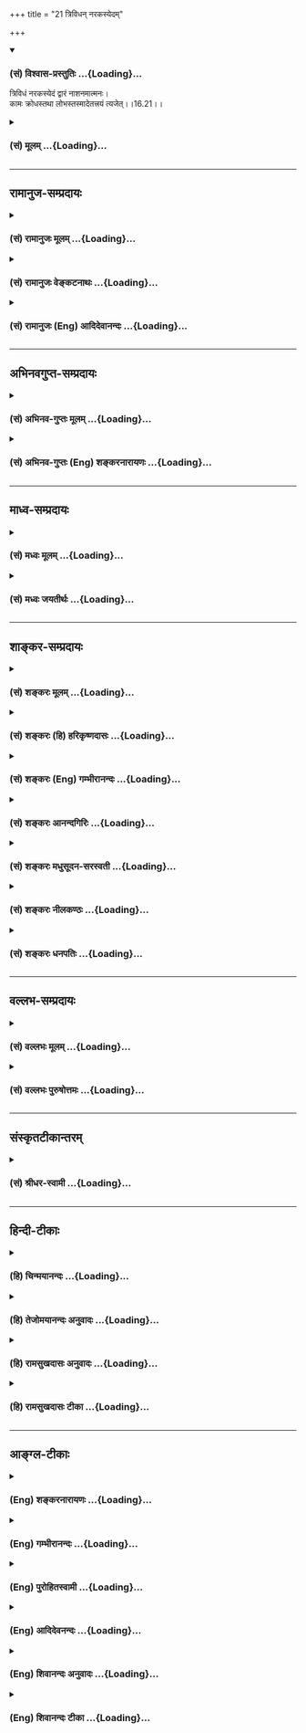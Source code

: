 +++
title = "21 त्रिविधन् नरकस्येदम्"

+++
<div class="js_include" newlevelforh1="3" title="(सं) विश्वास-प्रस्तुतिः" unfilled url="/purANam_vaiShNavam/mahAbhAratam/06-bhIShma-parva/03-bhagavad-gItA-parva/saMskRtam/vishvAsa-prastutiH/16_daivAsura-sampad-vib/21_trividhan_narakas.md">
<details open><summary><h3>(सं) विश्वास-प्रस्तुतिः ...{Loading}...</h3></summary>

त्रिविधं नरकस्येदं द्वारं नाशनमात्मनः।  
कामः क्रोधस्तथा लोभस्तस्मादेतत्त्रयं त्यजेत्।।16.21।।
</details>
</div>
<div class="js_include collapsed" newlevelforh1="3" title="(सं) मूलम्" unfilled url="/purANam_vaiShNavam/mahAbhAratam/06-bhIShma-parva/03-bhagavad-gItA-parva/saMskRtam/mUlam/16_daivAsura-sampad-vib/21_trividhan_narakas.md">
<details><summary><h3>(सं) मूलम् ...{Loading}...</h3></summary>

त्रिविधं नरकस्येदं द्वारं नाशनमात्मनः।  
कामः क्रोधस्तथा लोभस्तस्मादेतत्त्रयं त्यजेत्।।16.21।।
</details>
</div>


_________________
## रामानुज-सम्प्रदायः
<div class="js_include collapsed" newlevelforh1="3" title="(सं) रामानुजः मूलम्" unfilled url="/purANam_vaiShNavam/mahAbhAratam/06-bhIShma-parva/03-bhagavad-gItA-parva/saMskRtam/rAmAnujaH/mUlam/16_daivAsura-sampad-vib/21_trividhan_narakas.md">
<details><summary><h3>(सं) रामानुजः मूलम् ...{Loading}...</h3></summary>

।।16.21।। अस्य **असुरस्वभावरूपस्य नरकस्य एतत् त्रिविधं द्वारम्** तत् च
**आत्मनो नाशनम् काम क्रोधः लोभ** इति। त्रयाणां स्वरूपं पूर्वम् एव
व्याख्यातम्। द्वारं मार्गो हेतुः इत्यर्थः। **तस्मात्** एतत् त्रयं
त्यजेत्। तस्माद् अतिघोरनरकहेतुत्वात् कामक्रोधलोभानाम् एतत् त्रितयं दूरतः
परित्यजेत्।

</details>
</div>
<div class="js_include collapsed" newlevelforh1="3" title="(सं) रामानुजः वेङ्कटनाथः" unfilled url="/purANam_vaiShNavam/mahAbhAratam/06-bhIShma-parva/03-bhagavad-gItA-parva/saMskRtam/rAmAnujaH/venkaTanAthaH/16_daivAsura-sampad-vib/21_trividhan_narakas.md">
<details><summary><h3>(सं) रामानुजः वेङ्कटनाथः ...{Loading}...</h3></summary>

  
  
।।16.21।। अवश्यपरिहरणीयं सङ्क्षिप्योच्यत इत्यभिप्रायेणानन्तरग्रन्थं
सङ्गमयति -- अस्येति। यथावस्थितस्यात्मनोऽप्राप्तिरेव ह्यात्मनाशः; स
चासुरस्वभाव एवेत्यभिप्रायेणाऽऽहआसुरस्वभावस्यात्मनाशस्येति। मूलच्छेदात्
सर्वोऽप्यासुरस्वभावश्छिन्न
एवेत्यभिप्रायेणाऽऽहमूलहेतुमिति। आसुरस्वभावरूपस्य नरकस्येति -- एतस्मादधिकं
किमन्यन्नरकं इति भावः। आसुरस्वभावपरिहारार्थं हि तन्मूलोपदेशोऽयमिति
वा;तमोद्वारैः इत्यनन्तरैकार्थ्यं वा विवक्षितम्। आत्मनो नाशनमिति --
असन्नेव स भवति \[तै.उ.2।6।1\] इत्यादिक्रमेणेति भावः। प्रवेशहेतुर्हि
द्वारं; तेनापि प्राप्तिमात्रहेतुत्वमिह
विवक्षितमित्यभिप्रायेणोपचारावलम्बनक्रममाहमार्गो हेतुरित्यर्थ इति। द्वारं
नाशनं प्रविशन्नेव नश्यतीति भावः। त्याज्यस्य
दोषोक्तिस्त्यागविध्युपकारिकेत्यभिप्रायेणाऽऽह -- तस्मादिति। रौरवादिर्नरकः
पापक्षयहेतुः आसुरस्वभावस्त्वसौ पापार्जनहेतुत्वादतिघोर
इत्यभिप्रायेणाऽऽहअतिघोरनरकहेतुत्वादिति। सर्वस्यासुरस्वभावस्य
परित्याज्यत्वेऽपि विशेषनिषेधोऽत्यन्तपरिहरणीयत्वज्ञापनायेत्याह -- दूरतः
परित्यजेदिति।  
  

</details>
</div>
<div class="js_include collapsed" newlevelforh1="3" title="(सं) रामानुजः (Eng) आदिदेवानन्दः" unfilled url="/purANam_vaiShNavam/mahAbhAratam/06-bhIShma-parva/03-bhagavad-gItA-parva/saMskRtam/rAmAnujaH/english/AdidevAnandaH/16_daivAsura-sampad-vib/21_trividhan_narakas.md">
<details><summary><h3>(सं) रामानुजः (Eng) आदिदेवानन्दः ...{Loading}...</h3></summary>

16.21 Those three which constitute the 'gateway of this hell' in the
shape of demoniac nature, and are destructive of the self (Atman) - are
known as desire, wrath and greed. The nature of these has already been
explained. 'Gateway' (Dvara) means the path, the cause. Therefore, one
should renounce these three. Therefore, since they constitute the cause
of the extremely dreadful Naraka, one should wholly renounce this triad
- desire, wrath and greed.

</details>
</div>


_________________
## अभिनवगुप्त-सम्प्रदायः
<div class="js_include collapsed" newlevelforh1="3" title="(सं) अभिनव-गुप्तः मूलम्" unfilled url="/purANam_vaiShNavam/mahAbhAratam/06-bhIShma-parva/03-bhagavad-gItA-parva/saMskRtam/abhinava-guptaH/mUlam/16_daivAsura-sampad-vib/21_trividhan_narakas.md">
<details><summary><h3>(सं) अभिनव-गुप्तः मूलम् ...{Loading}...</h3></summary>

।।16.21 -- 16.22।। त्रिविधमिति। एतैरिति। यत कामादिकं त्रयं +++(N त्रितयम्)+++
नरकस्य द्वारं; तस्मात् एतत्,त्यज़ेत्।

</details>
</div>
<div class="js_include collapsed" newlevelforh1="3" title="(सं) अभिनव-गुप्तः (Eng) शङ्करनारायणः" unfilled url="/purANam_vaiShNavam/mahAbhAratam/06-bhIShma-parva/03-bhagavad-gItA-parva/saMskRtam/abhinava-guptaH/english/shankaranArAyaNaH/16_daivAsura-sampad-vib/21_trividhan_narakas.md">
<details><summary><h3>(सं) अभिनव-गुप्तः (Eng) शङ्करनारायणः ...{Loading}...</h3></summary>

16.21 See Coment under 16.22

</details>
</div>


_________________
## माध्व-सम्प्रदायः
<div class="js_include collapsed" newlevelforh1="3" title="(सं) मध्वः मूलम्" unfilled url="/purANam_vaiShNavam/mahAbhAratam/06-bhIShma-parva/03-bhagavad-gItA-parva/saMskRtam/madhvaH/mUlam/16_daivAsura-sampad-vib/21_trividhan_narakas.md">
<details><summary><h3>(सं) मध्वः मूलम् ...{Loading}...</h3></summary>

।।16.21।। Sri Madhvacharya did not comment on this sloka.,

</details>
</div>
<div class="js_include collapsed" newlevelforh1="3" title="(सं) मध्वः जयतीर्थः" unfilled url="/purANam_vaiShNavam/mahAbhAratam/06-bhIShma-parva/03-bhagavad-gItA-parva/saMskRtam/madhvaH/jayatIrthaH/16_daivAsura-sampad-vib/21_trividhan_narakas.md">
<details><summary><h3>(सं) मध्वः जयतीर्थः ...{Loading}...</h3></summary>

।।16.21।। Sri Jayatirtha did not comment on this sloka.  
  

</details>
</div>


_________________
## शाङ्कर-सम्प्रदायः
<div class="js_include collapsed" newlevelforh1="3" title="(सं) शङ्करः मूलम्" unfilled url="/purANam_vaiShNavam/mahAbhAratam/06-bhIShma-parva/03-bhagavad-gItA-parva/saMskRtam/shankaraH/mUlam/16_daivAsura-sampad-vib/21_trividhan_narakas.md">
<details><summary><h3>(सं) शङ्करः मूलम् ...{Loading}...</h3></summary>

।।16.21।। --,**त्रिविधं** त्रिप्रकारं **नरकस्य** प्राप्तौ **इदं द्वारं
नाशनम् आत्मनः;** यत् द्वारं प्रविशन्नेव नश्यति आत्मा कस्मैचित्
पुरुषार्थाय योग्यो न भवति इत्येतत्; अतः उच्यते द्वारं नाशनमात्मनः इति।
किं तत् **कामः क्रोधः तथा लोभः। तस्मात् एतत् त्रयं त्यजेत्।** यतः एतत्
द्वारं नाशनम् आत्मनः तस्मात् कामादित्रयमेतत् त्यजेत्।। त्यागस्तुतिरियम्
--,

</details>
</div>
<div class="js_include collapsed" newlevelforh1="3" title="(सं) शङ्करः (हि) हरिकृष्णदासः" unfilled url="/purANam_vaiShNavam/mahAbhAratam/06-bhIShma-parva/03-bhagavad-gItA-parva/saMskRtam/shankaraH/hindI/harikRShNadAsaH/16_daivAsura-sampad-vib/21_trividhan_narakas.md">
<details><summary><h3>(सं) शङ्करः (हि) हरिकृष्णदासः ...{Loading}...</h3></summary>

।।16.21।। अब यह समस्त आसुरी सम्पत्तिका संक्षेप कहा जाता है। जिन ( कामादि
) तीन भेदोंमें; आसुरी सम्पत्तिके अनन्त भेद होनेपर भी सबका अन्तर्भाव हो
जाता है; जिन तीनोंका नाश करनेसे सब दोषोंका नाश करना हो जाता है और जो सब
अनर्थोंके मूल कारण हैं; उनका वर्णन किया जाता है --, आत्माका नाश
करनेवाले; ये तीन प्रकारके दोष; नरकप्राप्तिके द्वार हैं। इनमें प्रवेश
करनेमात्रसे ही आत्मा नष्ट हो जाता है; अर्थात् किसी पुरुषार्थके योग्य
नहीं रहता। इसलिये ये तीनों आत्माका नाश करनेवाले द्वार कहलाते हैं। वे कौन
हैं काम; क्रोध और लोभ। सुतरां इन तीनोंका त्याग कर देना चाहिये। क्योंकि
ये काम आदि तीनों नरकद्वार आत्माका नाश करनेवाले हैं; इसलिये इनका त्याग कर
देना चाहिये। यह त्यागकी स्तुति है।

</details>
</div>
<div class="js_include collapsed" newlevelforh1="3" title="(सं) शङ्करः (Eng) गम्भीरानन्दः" unfilled url="/purANam_vaiShNavam/mahAbhAratam/06-bhIShma-parva/03-bhagavad-gItA-parva/saMskRtam/shankaraH/english/gambhIrAnandaH/16_daivAsura-sampad-vib/21_trividhan_narakas.md">
<details><summary><h3>(सं) शङ्करः (Eng) गम्भीरानन्दः ...{Loading}...</h3></summary>

16.21 Idam, this; dvaram, door; narakasya, of hell-for entering it;
which is the nasanam, destroyer; atmanah, of the soul; is trividham of
three kinds. It is that by the mere entry into which the soul perishes,
i.e., it ceases to be fit for attaining any human goal. hence it is said
that it is the door which is the destroyer of the soul. Which is that;
Kamah, passion; krodhah, anger; and also lobhah, greed. Tasmat,
therefore; tyajet, one shoud forsake; etat trayam, these three. Since
this door is the destroyer of the soul, therefore one should renounce
this group of three-passion etc. This is a eulogy of renunciation.

</details>
</div>
<div class="js_include collapsed" newlevelforh1="3" title="(सं) शङ्करः आनन्दगिरिः" unfilled url="/purANam_vaiShNavam/mahAbhAratam/06-bhIShma-parva/03-bhagavad-gItA-parva/saMskRtam/shankaraH/AnandagiriH/16_daivAsura-sampad-vib/21_trividhan_narakas.md">
<details><summary><h3>(सं) शङ्करः आनन्दगिरिः ...{Loading}...</h3></summary>

।।16.21।। कथमासुरीसंपदनन्तभेदवती पुरुषायुषेणापि परिहर्तुं
शक्येतेत्याशङ्क्याह -- **सर्वस्या इति।** संक्षेपोक्तिफलमाह --
**यस्मिन्निति।** कामादौ त्रिविधे सर्वस्यासुरसंपद्भेदस्यान्तर्भावेऽपि
कथमसौ परिह्रियते तत्राह -- **यत्परिहारेणेति।**
कामादिपरिहारेणासुरीसंपद्भेदपरिहारेऽपि कथं सर्वानर्थपरिवर्जनमित्याशङ्कयाह
-- **यन्मूलमिति।** कथमात्मनो नित्यस्य नाशशङ्केति तत्राह --
**कस्मैचिदिति।** त्रिविधमपि सामान्यतो दर्शितमाकाङ्क्षाद्वारा विशेषतो
दर्शयति -- **किं तदिति।** तस्मादिति व्याचष्टे -- **यत इति।**
कामादित्यागे सत्यनर्थाचरणश्रेयःप्रतिबन्धानिवृत्ती स्यातामिति भावः।

</details>
</div>
<div class="js_include collapsed" newlevelforh1="3" title="(सं) शङ्करः मधुसूदन-सरस्वती" unfilled url="/purANam_vaiShNavam/mahAbhAratam/06-bhIShma-parva/03-bhagavad-gItA-parva/saMskRtam/shankaraH/madhusUdana-sarasvatI/16_daivAsura-sampad-vib/21_trividhan_narakas.md">
<details><summary><h3>(सं) शङ्करः मधुसूदन-सरस्वती ...{Loading}...</h3></summary>

।।16.21।। नन्वासुरी संपदनन्तभेदवती कथं पुरुषायुषेणापि परिहर्तुं
शक्येतेत्याशङ्क्य तां संक्षिप्याह -- त्रिविधमिति। इदं त्रिविधं
त्रिप्रकारं नरकस्य प्राप्तौ द्वारं साधनं सर्वस्या आसुर्याः संपदो
मूलभूतमात्मनो नाशनं सर्वपुरुषार्थायोग्यतासंपादनेनात्यन्ताधमयोनिप्रापकं।
किंतदित्यत आह। कामक्रोधस्तथा लोभ इति प्राग्व्याख्यातम्।
यस्मादेतत्त्रयमेव सर्वानर्थमूलं तस्मादेतत्त्रयं त्यजेत्।
एतत्त्रयत्यागेनैव सर्वाप्यासुरीसंपत्त्यक्ता भवति। एतत्त्रयत्यागश्च
उत्पन्नस्य विवेकेन कार्यप्रतिबन्धस्ततः परं चानुत्पत्तिरिति द्रष्टव्यम्।

</details>
</div>
<div class="js_include collapsed" newlevelforh1="3" title="(सं) शङ्करः नीलकण्ठः" unfilled url="/purANam_vaiShNavam/mahAbhAratam/06-bhIShma-parva/03-bhagavad-gItA-parva/saMskRtam/shankaraH/nIlakaNThaH/16_daivAsura-sampad-vib/21_trividhan_narakas.md">
<details><summary><h3>(सं) शङ्करः नीलकण्ठः ...{Loading}...</h3></summary>

।।16.21।। संक्षेपमासुर्याः संपत्तेराह -- **त्रिविधमिति।**

</details>
</div>
<div class="js_include collapsed" newlevelforh1="3" title="(सं) शङ्करः धनपतिः" unfilled url="/purANam_vaiShNavam/mahAbhAratam/06-bhIShma-parva/03-bhagavad-gItA-parva/saMskRtam/shankaraH/dhanapatiH/16_daivAsura-sampad-vib/21_trividhan_narakas.md">
<details><summary><h3>(सं) शङ्करः धनपतिः ...{Loading}...</h3></summary>

।।16.21।। नन्वनन्तभेदवतीयमासुरी संपत्पुरुषायुणापि
परिहर्तुमशक्येत्याशङ्क्य सर्व आसुरीसंपद्भेदोऽनन्तोऽपि यस्मिन्नन्तर्भवति
यत्परिहारेण परिहृतश्च भवति तत्सर्वानर्थमूलबूतं दर्शयति। त्रिविधं
त्रिप्रकारमिदं नरकस्य प्राप्तौ द्वारमात्मनो नाशनं यद्द्वारं
प्रविशन्नेवात्मा नश्यति न कस्मैचित्पुरुषार्थाय योग्यो भवति। किं तत् कामः
क्रोधस्तथा क्षोभः इति त्रिविधं नरकस्य द्वारं नाशनमात्मनः
तस्मादेतत्कामादित्रयं श्रेयोर्थी त्यजेत्।

</details>
</div>


_________________
## वल्लभ-सम्प्रदायः
<div class="js_include collapsed" newlevelforh1="3" title="(सं) वल्लभः मूलम्" unfilled url="/purANam_vaiShNavam/mahAbhAratam/06-bhIShma-parva/03-bhagavad-gItA-parva/saMskRtam/vallabhaH/mUlam/16_daivAsura-sampad-vib/21_trividhan_narakas.md">
<details><summary><h3>(सं) वल्लभः मूलम् ...{Loading}...</h3></summary>

।।16.21।। एतदासुरभावत आत्मनाशे मूलं हेतुमाह -- त्रिविधमिति। अस्यासुरस्य
भावस्य नारकस्य त्रिधा मतं द्वारं कामश्च लोभश्च क्रोधः; तस्मादेतत्त्रयं
त्यजेदिति तन्त्रान्तरवाक्येनैकार्थयति कामः क्रोधस्तथा लोभ
इतितस्मादेतत्त्रयं त्यजेत् इति हितोपदेशः।

</details>
</div>
<div class="js_include collapsed" newlevelforh1="3" title="(सं) वल्लभः पुरुषोत्तमः" unfilled url="/purANam_vaiShNavam/mahAbhAratam/06-bhIShma-parva/03-bhagavad-gItA-parva/saMskRtam/vallabhaH/puruShottamaH/16_daivAsura-sampad-vib/21_trividhan_narakas.md">
<details><summary><h3>(सं) वल्लभः पुरुषोत्तमः ...{Loading}...</h3></summary>

  
  
।।16.21।। तेषु तदभावात्तथा उक्तासुरसङ्गात्तन्मुख्यधर्मत्रयोत्पत्तिः
स्यात्तच्च नरकद्वारं तत्र गमनसाधनरूपमतस्तत्सङ्गत्यागमाह -- त्रिविधमिति।
इदमग्रे वक्ष्यमाणं त्रिविधं नरकस्य द्वारं प्रवेशसाधनमित्यर्थः। कीदृशं
द्वारम् आत्मनो जीवस्य नाशनं विनाशकर्तृ; संसारपातनात् तद्विवेचयतिकामः
क्रोधस्तथा लोभः इति। कामः स्वरमणानन्देच्छारूपः; क्रोधः अकारणहृत्तापरूपः;
लोभः सर्वगुणनाशकपरस्वप्राप्तीच्छारूपः; तस्मात् असुरात् () एतत् त्रितयं
स्यादतस्त्यजेत् तत्सङ्गमिति शेषः।  
  

</details>
</div>


_________________
## संस्कृतटीकान्तरम्
<div class="js_include collapsed" newlevelforh1="3" title="(सं) श्रीधर-स्वामी" unfilled url="/purANam_vaiShNavam/mahAbhAratam/06-bhIShma-parva/03-bhagavad-gItA-parva/saMskRtam/shrIdhara-svAmI/16_daivAsura-sampad-vib/21_trividhan_narakas.md">
<details><summary><h3>(सं) श्रीधर-स्वामी ...{Loading}...</h3></summary>

।।16.21।। उक्तानामासुरदोषाणां मध्ये सकलदोषमूलभूतं दोषत्रयं सर्वथा
वर्जनीयमित्याह **-- त्रिविधमिति।** कामः क्रोधो लोभश्चेतीदं त्रिविधं
नरकस्य द्वारम्। अतएवात्मनो नाशनं नीचयोनिप्रापकम्। तस्मादेतत्त्रयं
सर्वात्मना त्यजेत्।

</details>
</div>


_________________
## हिन्दी-टीकाः
<div class="js_include collapsed" newlevelforh1="3" title="(हि) चिन्मयानन्दः" unfilled url="/purANam_vaiShNavam/mahAbhAratam/06-bhIShma-parva/03-bhagavad-gItA-parva/hindI/chinmayAnandaH/16_daivAsura-sampad-vib/21_trividhan_narakas.md">
<details><summary><h3>(हि) चिन्मयानन्दः ...{Loading}...</h3></summary>

।।16.21।। स्वर्ग सुखरूप है; तो नरक दुखरूप। अत इसी जीवन में भी मनुष्य
अपनी मनस्थिति में स्वर्ग और नरक का अनुभव कर सकता है। शास्त्र प्रमाण से
स्वर्ग और नरक के अस्तित्व का भी ज्ञान होता है। इस श्लोक में नरक के
त्रिविध द्वार बताये गये हैं। इस सम्पूर्ण अध्याय का प्रय़ोजन मनुष्य का
आसुरी अवस्था से उद्धार कर उसे निस्वार्थ सेवा तथा आत्मानन्द का अनुभव
कराना है। काम; क्रोध और लोभ जहाँ काम है वहीं क्रोध का होना स्वाभाविक है।
किसी विषय को सुख का साधन समझकर उसका निरन्तर चिन्तन करने से उस विषय की
कामना उत्पन्न होती है। यदि इस कामनापूर्ति में कोई बाधा आती है; तो उससे
क्रोध उत्पन्न होता है। यदि कामना तीव्र हो; तो क्रोध भी इतना उग्र रूप
होता है कि वह जीवन की नौका को इतस्तत प्रक्षेपित कर; छिन्नभिन्न करके अन्त
में उसे डुबो देता है। यदि कामना पूर्ण हो जाती है; तो मनुष्य का लोभ बढ़ता
जाता है और इस प्रकार; उसकी शक्ति का ह्रास होता जाता है। असन्तुष्टि का वह
भाव लोभ कहलाता है; जो हमारे वर्तमान सन्तुष्टि के भाव को विषाक्त करता है।
लोभी पुरुष को कभी शान्ति और सुख प्राप्त नहीं होता; क्योंकि असन्तोष ही
लोभ का स्वभाव है। काम; क्रोध और लोभ के इस क्रिया प्रतिक्रिया रूप संबंध को
हम समझ लें; तो भगवान् का निष्कर्ष हमें स्वीकार करना ही पड़ेगा कि इसलिए
इन तीनों को त्याग देना चाहिए। इन तीनों के त्याग की स्तुति करते हुए कहते
हैं

</details>
</div>
<div class="js_include collapsed" newlevelforh1="3" title="(हि) तेजोमयानन्दः अनुवादः" unfilled url="/purANam_vaiShNavam/mahAbhAratam/06-bhIShma-parva/03-bhagavad-gItA-parva/hindI/tejomayAnandaH/anuvAdaH/16_daivAsura-sampad-vib/21_trividhan_narakas.md">
<details><summary><h3>(हि) तेजोमयानन्दः अनुवादः ...{Loading}...</h3></summary>

।।16.21।। काम, क्रोध और लोभ ये आत्मनाश के त्रिविध द्वार हैं, इसलिए इन
तीनों को त्याग देना चाहिए।।

</details>
</div>
<div class="js_include collapsed" newlevelforh1="3" title="(हि) रामसुखदासः अनुवादः" unfilled url="/purANam_vaiShNavam/mahAbhAratam/06-bhIShma-parva/03-bhagavad-gItA-parva/hindI/rAmasukhadAsaH/anuvAdaH/16_daivAsura-sampad-vib/21_trividhan_narakas.md">
<details><summary><h3>(हि) रामसुखदासः अनुवादः ...{Loading}...</h3></summary>

।।16.21।। काम, क्रोध और लोभ -- ये तीन प्रकारके नरकके दरवाजे जीवात्माका
पतन करनेवाले हैं, इसलिये इन तीनोंका त्याग कर देना चाहिये।

</details>
</div>
<div class="js_include collapsed" newlevelforh1="3" title="(हि) रामसुखदासः टीका" unfilled url="/purANam_vaiShNavam/mahAbhAratam/06-bhIShma-parva/03-bhagavad-gItA-parva/hindI/rAmasukhadAsaH/TIkA/16_daivAsura-sampad-vib/21_trividhan_narakas.md">
<details><summary><h3>(हि) रामसुखदासः टीका ...{Loading}...</h3></summary>

।।16.21।।***व्याख्या --***  **कामः क्रोधस्तथा लोभस्त्रिविधं नरकस्येदं
द्वारम् --** भगवान्ने पाँचवें श्लोकमें कहा था कि दैवीसम्पत्ति मोक्षके
लिये और आसुरीसम्पत्ति बन्धनके लिये है। तो वह आसुरीसम्पत्ति आती कहाँसे है
जहाँ संसारकी कामना होती है। संसारके भोगपदार्थोंका संग्रह; मान; बड़ाई;
आराम आदि जो अच्छे दीखते हैं; उनमें जो महत्त्वबुद्धि या आकर्षण है; बस;
वही मनुष्यको नरकोंकी तरफ ले जानेवाला है। इसलिये काम; क्रोध; लोभ; मोह; मद
और मत्सर -- ये ष़ड्रिपु माने गये हैं। इनमेंसे कहींपर तीनका; कहींपर दोका
और कहींपर एकका कथन किया जाता है; पर वे सब मिलेजुले हैं; एक ही धातुके
हैं। इन सबमें काम ही मूल है क्योंकि कामनाके कारण ही आदमी बँधता है (गीता
5। 12)। तीसरे अध्यायके छत्तीसवें श्लोकमें अर्जुनने पूछा था कि मनुष्य न
चाहता हुआ भी पापका आचरण क्यों करता है उसके उत्तरमें भगवान्ने काम और
क्रोध -- ये दो शत्रु बताये। परन्तु उन दोनोंमें भी **एष** शब्द देकर
कामनाको ही मुख्य बताया क्योंकि कामनामें विघ्न पड़नेपर क्रोध आता है। यहाँ
काम; क्रोध और लोभ -- ये तीन शत्रु बताते हैं। तात्पर्य है कि भोगोंकी तरफ
वृत्तियोंका होना काम है और संग्रहकी तरफ वृत्तियोंका होना लोभ है। जहाँ
काम शब्द अकेला आता है; वहाँ उसके अन्तर्गत ही भोग और संग्रहकी इच्छा आती
है। परन्तु जहाँ काम और लोभ -- दोनों स्वतन्त्ररूपसे आते हैं; वहाँ भोगकी
इच्छाको लेकर काम और संग्रहकी इच्छाको लेकर लोभ आता है और इन दोनोंमें बाधा
पड़नेपर क्रोध आता है। जब काम; क्रोध और लोभ -- तीनों अधिक बढ़ जाते हैं;
तब मोह होता है।  
  
कामसे क्रोध पैदा होता है और क्रोधसे सम्मोह हो जाता है (गीता 2। 62 --
63)। यदि कामनामें बाधा न पड़े; तो लोभ पैदा होता है और लोभसे सम्मोह हो
जाता है। वास्तवमें यह काम ही क्रोध और लोभका रूप धारण कर लेता है। सम्मोह
हो जानेपर तमोगुण आ जाता है। फिर तो पूरी आसुरी सम्पत्ति आ जाती
है।**नाशनमात्मनः --** काम; क्रोध और लोभ -- ये तीनों मनुष्यका पतन
करनेवाले हैं। जिनका उद्देश्य भोग भोगना और संग्रह करना होता है; वे लोग
(अपनी समझसे) अपनी उन्नति करनेके लिये इन तीनों दोषोंको हितकारी मान लेते
हैं। उनका यही भाव रहता है कि हम लोग काम आदिसे सुख पायेंगे; आरामसे
रहेंगे; खूब भोग भोगेंगे। यह भाव ही उनका पतन कर देता है।**तस्मादेतत्त्रयं
त्यजेत् --** ये काम; क्रोध आदि नरकोंके दरवाजे हैं। इसलिये मनुष्य इनका
त्याग कर दे। इनका त्याग कैसे करे तीसरे अध्यायके चौंतीसवें श्लोकमें
भगवान्ने बताया है कि प्रत्येक इन्द्रियके विषयमें अनुकूलता और
प्रतिकूलताको लेकर राग (काम) और द्वेष (क्रोध) स्थित रहते हैं। साधकको
चाहिये कि वह इनके वशीभूत न हो। वशीभूत न होनेका अर्थ है कि काम; क्रोध;
लोभको लेकर अर्थात् इनके आश्रित होकर कोई कार्य न करे क्योंकि इनके वशीभूत
होकर शास्त्र; धर्म और लोकमर्यादाके विरुद्ध कार्य करनेसे मनुष्यका पतन हो
जाता है।  
  
***सम्बन्ध --***  अब भगवान्; काम; क्रोध और लोभसे रहित होनेका माहात्म्य
बताते हैं --

</details>
</div>


_________________
## आङ्ग्ल-टीकाः
<div class="js_include collapsed" newlevelforh1="3" title="(Eng) शङ्करनारायणः" unfilled url="/purANam_vaiShNavam/mahAbhAratam/06-bhIShma-parva/03-bhagavad-gItA-parva/english/shankaranArAyaNaH/16_daivAsura-sampad-vib/21_trividhan_narakas.md">
<details><summary><h3>(Eng) शङ्करनारायणः ...{Loading}...</h3></summary>

16.21. To the hell, three-fold is the gate that ruins the Self : \[They
are\] desire, anger as well as greed. Hence one should avoid these
three.

</details>
</div>
<div class="js_include collapsed" newlevelforh1="3" title="(Eng) गम्भीरानन्दः" unfilled url="/purANam_vaiShNavam/mahAbhAratam/06-bhIShma-parva/03-bhagavad-gItA-parva/english/gambhIrAnandaH/16_daivAsura-sampad-vib/21_trividhan_narakas.md">
<details><summary><h3>(Eng) गम्भीरानन्दः ...{Loading}...</h3></summary>

16.21 This door of hell, which is the destroyer of the soul, is of three
kinds-passion, anger and also greed. Therefore one should forsake these
three.

</details>
</div>
<div class="js_include collapsed" newlevelforh1="3" title="(Eng) पुरोहितस्वामी" unfilled url="/purANam_vaiShNavam/mahAbhAratam/06-bhIShma-parva/03-bhagavad-gItA-parva/english/purohitasvAmI/16_daivAsura-sampad-vib/21_trividhan_narakas.md">
<details><summary><h3>(Eng) पुरोहितस्वामी ...{Loading}...</h3></summary>

16.21 The gates of hell are three: lust, wrath and avarice. They destroy
the Self. Avoid them.

</details>
</div>
<div class="js_include collapsed" newlevelforh1="3" title="(Eng) आदिदेवनन्दः" unfilled url="/purANam_vaiShNavam/mahAbhAratam/06-bhIShma-parva/03-bhagavad-gItA-parva/english/AdidevanandaH/16_daivAsura-sampad-vib/21_trividhan_narakas.md">
<details><summary><h3>(Eng) आदिदेवनन्दः ...{Loading}...</h3></summary>

16.21 Desire, wrath and greed - this is the triple gateway to Naraka,
ruinous to the self. Therefore one should abandon these three.

</details>
</div>
<div class="js_include collapsed" newlevelforh1="3" title="(Eng) शिवानन्दः अनुवादः" unfilled url="/purANam_vaiShNavam/mahAbhAratam/06-bhIShma-parva/03-bhagavad-gItA-parva/english/shivAnandaH/anuvAdaH/16_daivAsura-sampad-vib/21_trividhan_narakas.md">
<details><summary><h3>(Eng) शिवानन्दः अनुवादः ...{Loading}...</h3></summary>

16.21 Triple is the gate of this hell, destructive of the self lust,
anger and greed; therefore one should abandon these three.

</details>
</div>
<div class="js_include collapsed" newlevelforh1="3" title="(Eng) शिवानन्दः टीका" unfilled url="/purANam_vaiShNavam/mahAbhAratam/06-bhIShma-parva/03-bhagavad-gItA-parva/english/shivAnandaH/TIkA/16_daivAsura-sampad-vib/21_trividhan_narakas.md">
<details><summary><h3>(Eng) शिवानन्दः टीका ...{Loading}...</h3></summary>

16.21 त्रिविधम् triple; नरकस्य of hell; इदम् this; द्वारम् gate; नाशनम्
destructive; आत्मनः of the self; कामः lust; क्रोधः anger; तथा also; लोभः
greed; तस्मात् therefore; एतत् this; त्रयम् three; त्यजेत् (one) should
abandon.Commentary Lust; anger and greed; -- these highway robbers will
cause a man to fall into the dark abyss of hell; misery or grief. These
are the three fountainheads of misery. These three constitute the
gateway leading to the lowest of hells. These are the enemies of peace;
devotion and knowledge. When these evil modifications of the mind arise
in it; man loses his balance or poise and discrimination and commits
various evil actions.Lust; anger and greed denote selfblindness and
ignorance; for there are no Vasanas; wants; anger; or greed in Brahman
or the pure immortal Self.Narakasya dvaram The gate to hell The gate
leading to hell. The self is destroyed by merely entering at the gate;
i.e.; it is not fit to do any right exertion to attain the goal of
life.As this gate causes selfdestruction; let everyone renounce these
three. (Cf.III.47)In the next verse the man who has abandoned these
three evils is highyl eulogised.

</details>
</div>
